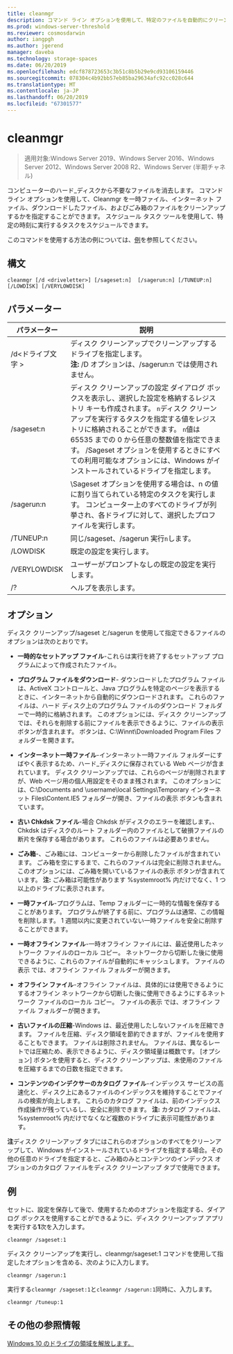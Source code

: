 ```yaml
---
title: cleanmgr
description: コマンド ライン オプションを使用して、特定のファイルを自動的にクリーンアップするには、(Cleanmgr.exe) ディスク クリーンアップ ツールを構成する方法について説明します。
ms.prod: windows-server-threshold
ms.reviewer: cosmosdarwin
author: iangpgh
ms.author: jgerend
manager: daveba
ms.technology: storage-spaces
ms.date: 06/20/2019
ms.openlocfilehash: edcf878723653c3b51c8b5b29e9cd93106159446
ms.sourcegitcommit: 078304c4b92bb57eb85ba29634afc92cc028c644
ms.translationtype: MT
ms.contentlocale: ja-JP
ms.lasthandoff: 06/20/2019
ms.locfileid: "67301577"
---
```

# <a name="cleanmgr"></a>cleanmgr

> 適用対象:Windows Server 2019、Windows Server 2016、Windows Server 2012、Windows Server 2008 R2、Windows Server (半期チャネル)

コンピューターのハード_ディスクから不要なファイルを消去します。 コマンド ライン オプションを使用して、Cleanmgr を一時ファイル、インターネット ファイル、ダウンロードしたファイル、およびごみ箱のファイルをクリーンアップするかを指定することができます。 スケジュール タスク ツールを使用して、特定の時刻に実行するタスクをスケジュールできます。

このコマンドを使用する方法の例については、[例](#examples)を参照してください。

## <a name="syntax"></a>構文

```
cleanmgr [/d <driveletter>] [/sageset:n]  [/sagerun:n] [/TUNEUP:n] [/LOWDISK] [/VERYLOWDISK]
```

## <a name="parameters"></a>パラメーター

|      パラメーター      |    説明     |
| ------------------- | ------------------ |
|  /d\<ドライブ文字 >          | ディスク クリーンアップでクリーンアップするドライブを指定します。<br>**注:** /D オプションは、/sagerun:n では使用されません。 |
| /sageset:n | ディスク クリーンアップの設定 ダイアログ ボックスを表示し、選択した設定を格納するレジストリ キーも作成されます。 `n`ディスク クリーンアップを実行するタスクを指定する値をレジストリに格納されることができます。 `n`値は 65535 までの 0 から任意の整数値を指定できます。 /Sageset オプションを使用するときにすべての利用可能なオプションには、Windows がインストールされているドライブを指定します。  |
|  /sagerun:n  |  \Sageset オプションを使用する場合は、n の値に割り当てられている特定のタスクを実行します。 コンピューター上のすべてのドライブが列挙され、各ドライブに対して、選択したプロファイルを実行します。           |
| /TUNEUP:n    | 同じ/sageset、/sagerun 実行`n`します。 |
| /LOWDISK     | 既定の設定を実行します。 |
| /VERYLOWDISK | ユーザーがプロンプトなしの既定の設定を実行します。 |
| /?           | ヘルプを表示します。 |

## <a name="options"></a>オプション

ディスク クリーンアップ/sageset と/sagerun を使用して指定できるファイルのオプションは次のとおりです。

- **一時的なセットアップ ファイル**-これらは実行を終了するセットアップ プログラムによって作成されたファイル。

- **プログラム ファイルをダウンロード**- ダウンロードしたプログラム ファイルは、ActiveX コントロールと、Java プログラムを特定のページを表示するときに、インターネットから自動的にダウンロードされます。 これらのファイルは、ハード ディスク上のプログラム ファイルのダウンロード フォルダーで一時的に格納されます。 このオプションには、ディスク クリーンアップでは、それらを削除する前にファイルを表示できるように、ファイルの表示 ボタンが含まれます。 ボタンは、C:\Winnt\Downloaded Program Files フォルダーを開きます。

- **インターネット一時ファイル**-インターネット一時ファイル フォルダーにすばやく表示するため、ハード_ディスクに保存されている Web ページが含まれています。 ディスク クリーンアップでは、これらのページが削除されますが、Web ページ用の個人用設定をそのまま残されます。 このオプションには、C:\Documents and \username\local Settings\Temporary インターネット Files\Content.IE5 フォルダーが開き、ファイルの表示 ボタンも含まれています。 

- **古い Chkdsk ファイル**-場合 Chkdsk がディスクのエラーを確認します。、Chkdsk はディスクのルート フォルダー内のファイルとして破損ファイルの断片を保存する場合があります。 これらのファイルは必要ありません。

- **ごみ箱**-、ごみ箱には、コンピューターから削除したファイルが含まれています。 ごみ箱を空にするまで、これらのファイルは完全に削除されません。 このオプションには、ごみ箱を開いているファイルの表示 ボタンが含まれています。 **注:** ごみ箱は可能性があります %systemroot% 内だけでなく、1 つ以上のドライブに表示されます。

- **一時ファイル**-プログラムは、Temp フォルダーに一時的な情報を保存することがあります。 プログラムが終了する前に、プログラムは通常、この情報を削除します。 1 週間以内に変更されていない一時ファイルを安全に削除することができます。

- **一時オフライン ファイル**-一時オフライン ファイルには、最近使用したネットワーク ファイルのローカル コピー。 ネットワークから切断した後に使用できるように、これらのファイルが自動的にキャッシュします。 ファイルの表示 では、オフライン ファイル フォルダーが開きます。

- **オフライン ファイル**-オフライン ファイルは、具体的には使用できるようにするオフライン ネットワークから切断した後に使用できるようにするネットワーク ファイルのローカル コピー。 ファイルの表示 では、オフライン ファイル フォルダーが開きます。

- **古いファイルの圧縮**-Windows は、最近使用したしないファイルを圧縮できます。 ファイルを圧縮、ディスク領域を節約できますが、ファイルを使用することもできます。 ファイルは削除されません。 ファイルは、異なるレートでは圧縮ため、表示できるように、ディスク領域量は概数です。 [オプション] ボタンを使用すると、ディスク クリーンアップは、未使用のファイルを圧縮するまでの日数を指定できます。

- **コンテンツのインデクサーのカタログ ファイル**-インデックス サービスの高速化と、ディスク上にあるファイルのインデックスを維持することでファイルの検索が向上します。 これらのカタログ ファイルは、前のインデックス作成操作が残っているし、安全に削除できます。 **注:** カタログ ファイルは、%systemroot% 内だけでなくなど複数のドライブに表示可能性があります。

**注**ディスク クリーンアップ タブにはこれらのオプションのすべてをクリーンアップして、Windows がインストールされているドライブを指定する場合。その他の任意のドライブを指定すると、ごみ箱のみとコンテンツのインデックス オプションのカタログ ファイルをディスク クリーンアップ タブで使用できます。 

## <a name="examples"></a>例

セットに、設定を保存して後で、使用するためのオプションを指定する、ダイアログ ボックスを使用することができるように、ディスク クリーンアップ アプリを実行する**1**次を入力します。

```
cleanmgr /sageset:1
```

ディスク クリーンアップを実行し、cleanmgr/sageset:1 コマンドを使用して指定したオプションを含める、次のように入力します。

```
cleanmgr /sagerun:1
```

実行する```cleanmgr /sageset:1```と```cleanmgr /sagerun:1```同時に、入力します。

```
cleanmgr /tuneup:1
```

## <a name="additional-references"></a>その他の参照情報

[Windows 10 のドライブの領域を解放します。](https://support.microsoft.com/en-us/help/12425/windows-10-free-up-drive-space)
